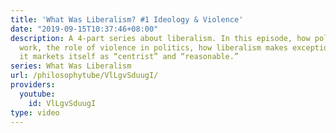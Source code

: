 ```yaml
---
title: 'What Was Liberalism? #1 Ideology & Violence'
date: "2019-09-15T10:37:46+08:00"
description: A 4-part series about liberalism. In this episode, how political ideologies
  work, the role of violence in politics, how liberalism makes exceptions, and how
  it markets itself as “centrist” and “reasonable.”
series: What Was Liberalism
url: /philosophytube/VlLgvSduugI/
providers:
  youtube:
    id: VlLgvSduugI
type: video
---
```

